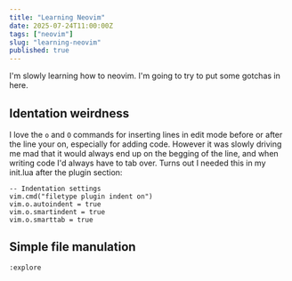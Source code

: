 ```yaml
---
title: "Learning Neovim"
date: 2025-07-24T11:00:00Z
tags: ["neovim"]
slug: "learning-neovim"
published: true
---
```


I'm slowly learning how to neovim. I'm going to try to put some gotchas in here.

## Identation weirdness
I love the `o` and `O` commands for inserting lines in edit mode before or after the line your on, especially for adding code. However it was slowly driving me mad that it would always end up on the begging of the line, and when writing code I'd always have to tab over. Turns out I needed this in my init.lua after the plugin section:
```
-- Indentation settings
vim.cmd("filetype plugin indent on")
vim.o.autoindent = true
vim.o.smartindent = true
vim.o.smarttab = true
```

## Simple file manulation
`:explore`
